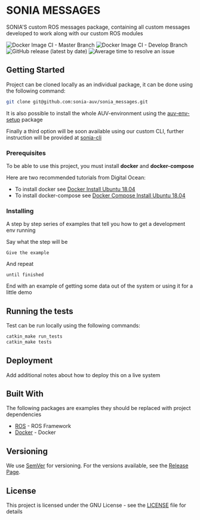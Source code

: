 # SONIA MESSAGES

SONIA'S custom ROS messages package, containing all custom messages developed to work along with our custom ROS modules

![Docker Image CI - Master Branch](https://github.com/sonia-auv/sonia_messages/workflows/Docker%20Image%20CI%20-%20Master%20Branch/badge.svg)
![Docker Image CI - Develop Branch](https://github.com/sonia-auv/sonia_messages/workflows/Docker%20Image%20CI%20-%20Develop%20Branch/badge.svg?branch=develop)
![GitHub release (latest by date)](https://img.shields.io/github/v/release/sonia-auv/sonia_messages)
![Average time to resolve an issue](https://isitmaintained.com/badge/resolution/sonia-auv/sonia_messages.svg)


## Getting Started


Project can be cloned locally as an individual package, it can be done using the following command:

```bash
git clone git@github.com:sonia-auv/sonia_messages.git
```

It is also possible to install the whole AUV-environment using the [auv-env-setup](https://github.com/sonia-auv/auv-env-setup) package

Finally a third option will be soon available using our custom CLI, further instruction will be provided at [sonia-cli](https://github.com/sonia-auv/sonia-cli)

### Prerequisites

To be able to use this project, you must install **docker** and **docker-compose**

Here are two recommended tutorials from Digital Ocean:

* To install docker see [Docker Install Ubuntu 18.04](https://www.digitalocean.com/community/tutorials/how-to-install-and-use-docker-on-ubuntu-18-04)
* To install docker-compose see [Docker Compose Install Ubuntu 18.04](https://www.digitalocean.com/community/tutorials/how-to-install-docker-compose-on-ubuntu-18-04)


### Installing

A step by step series of examples that tell you how to get a development env running

Say what the step will be

```
Give the example
```

And repeat

```
until finished
```

End with an example of getting some data out of the system or using it for a little demo

## Running the tests

Test can be run locally using the following commands:

```bash
catkin_make run_tests
catkin_make tests
```

## Deployment

Add additional notes about how to deploy this on a live system

## Built With

The following packages are examples they should be replaced with project dependencies

* [ROS](http://wiki.ros.org/) - ROS Framework
* [Docker](https://docs.docker.com/) - Docker

## Versioning

We use [SemVer](http://semver.org/) for versioning. For the versions available, see the [Release Page](https://github.com/sonia-auv/sonia_msgs/releases).

## License

This project is licensed under the GNU License - see the [LICENSE](LICENSE) file for details
